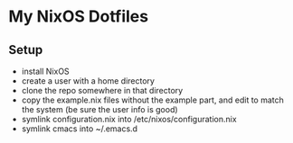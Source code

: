 # My NixOS Dotfiles

## Setup
- install NixOS
- create a user with a home directory
- clone the repo somewhere in that directory
- copy the example.nix files without the example part, and edit to match the system (be sure the user info is good)
- symlink configuration.nix into /etc/nixos/configuration.nix
- symlink cmacs into ~/.emacs.d